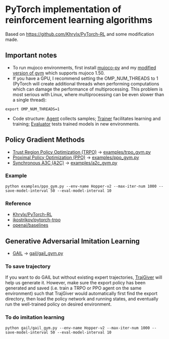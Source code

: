 # PyTorch implementation of reinforcement learning algorithms
Based on https://github.com/Khrylx/PyTorch-RL and some modification made.

## Important notes
- To run mujoco environments, first install [mujoco-py](https://github.com/openai/mujoco-py) and my [modified version of gym](https://github.com/Khrylx/gym) which supports mujoco 1.50.
- If you have a GPU, I recommend setting the OMP_NUM_THREADS to 1 (PyTorch will create additional threads when performing computations which can damage the performance of multiprocessing. This problem is most serious with Linux, where multiprocessing can be even slower than a single thread):
```
export OMP_NUM_THREADS=1
```
- Code structure: [Agent](https://github.com/lx10077/rlpy/blob/master/core/agent.py) collects samples;
[Trainer](https://github.com/lx10077/rlpy/blob/master/core/trainer.py) facilitates learning and training;
[Evaluator](https://github.com/lx10077/rlpy/blob/master/core/evaluator.py) tests trained models in new environments.


## Policy Gradient Methods
* [Trust Region Policy Optimization (TRPO)](https://arxiv.org/pdf/1502.05477.pdf) -> [examples/trpo_gym.py](https://github.com/lx10077/rlpy/blob/master/examples/trpo_gym.py)
* [Proximal Policy Optimization (PPO)](https://arxiv.org/pdf/1707.06347.pdf) -> [examples/ppo_gym.py](https://github.com/lx10077/rlpy/blob/master/examples/ppo_gym.py)
* [Synchronous A3C (A2C)](https://arxiv.org/pdf/1602.01783.pdf) -> [examples/a2c_gym.py](https://github.com/lx10077/rlpy/blob/master/examples/a2c_gym.py)

### Example
```
python examples/ppo_gym.py --env-name Hopper-v2 --max-iter-num 1000 --save-model-interval 50 --eval-model-interval 10
```

### Reference
* [Khrylx/PyTorch-RL](https://github.com/Khrylx/PyTorch-RL)
* [ikostrikov/pytorch-trpo](https://github.com/ikostrikov/pytorch-trpo)
* [openai/baselines](https://github.com/openai/baselines)

## Generative Adversarial Imitation Learning
* [GAIL](https://arxiv.org/abs/1606.03476) -> [gail/gail_gym.py](https://github.com/lx10077/rlpy/blob/master/gail/gail_gym.py)
### To save trajectory
If you want to do GAIL but without existing expert trajectories, [TrajGiver](https://github.com/lx10077/rlpy/blob/master/gail/traj_giver.py)
will help us generate it. However, make sure the export policy has been generated and saved (i.e. train a TRPO or PPO agent
 on the same environment) such that TrajGiver would automatically first find the export directory, then load the policy
  network and running states, and eventually run the well-trained policy on desired environment.

### To do imitation learning
```
python gail/gail_gym.py --env-name Hopper-v2 --max-iter-num 1000 --save-model-interval 50 --eval-model-interval 10
```
